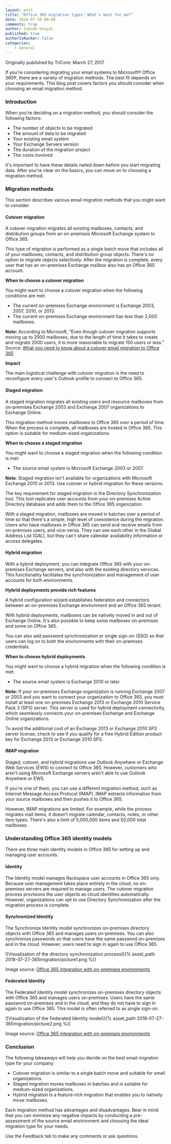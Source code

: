 ```yaml
---
layout: post
title: "Office 365 migration types: What's best for me?"
date: 2018-07-30 00:00
comments: true
author: Subodh Uniyal
published: true
authorIsRacker: false
categories:
    - General
---
```


Originally published by TriCore: March 27, 2017

If you're considering migrating your email systems to Microsoft&reg; Office
365&reg;, there are a variety of migration methods. The best fit depends on
your requirements. This blog post covers factors you should consider when
choosing an email migration method.

<!-- more -->

### Introduction

When you're deciding on a migration method, you should consider the following
factors:

- The number of objects to be migrated
- The amount of data to be migrated
- Your existing email system
- Your Exchange Servers version
- The duration of the migration project
- The costs involved

It's important to have these details nailed down before you start migrating
data. After you're clear on the basics, you can move on to choosing a migration
method.

### Migration methods

This section describes various email migration methods that you might want to
consider.

#### Cutover migration

A cutover migration migrates all existing mailboxes, contacts, and
distribution groups from an on-premises Microsoft Exchange system to Office
365.

This type of migration is performed as a single batch move that includes all
of your mailboxes, contacts, and distribution group objects. There's no option
to migrate objects selectively. After the migration is complete, every user
that has an on-premises Exchange mailbox also has an Office 365 account.

**When to choose a cutover migration**

You might want to choose a cutover migration when the following conditions are
met:

- The current on-premises Exchange environment is Exchange 2003, 2007, 2010, or
  2013.
- The current on-premises Exchange environment has less than 2,000 mailboxes.

**Note:** According to Microsoft, "Even though cutover migration supports
moving up to 2000 mailboxes, due to the length of time it takes to create and
migrate 2000 users, it is more reasonable to migrate 150 users or less."
Source: [What you need to know about a cutover email migration to Office
365](https://support.office.com/en-us/article/what-you-need-to-know-about-a-cutover-email-migration-to-office-365-961978ef-f434-472d-a811-1801733869da)

**Impact**

The main logistical challenge with cutover migration is the need to
reconfigure every user's Outlook profile to connect to Office 365.

#### Staged migration

A staged migration migrates all existing users and resource mailboxes from
on-premises Exchange 2003 and Exchange 2007 organizations to Exchange Online.

This migration method moves mailboxes to Office 365 over a period of time.
When the process is complete, all mailboxes are hosted in Office 365. This
option is suitable for medium-sized organizations.

**When to choose a staged migration**

You might want to choose a staged migration when the following condition is
met:

- The source email system is Microsoft Exchange 2003 or 2007.

**Note**: Staged migration isn't available for organizations with Microsoft
Exchange 2010 or 2013. Use cutover or hybrid migration for these versions.

The key requirement for staged migration is the Directory Synchronization
tool. This tool replicates user accounts from your on-premises Active
Directory database and adds them to the Office 365 organization.

With a staged migration, mailboxes are moved in batches over a period of time
so that there's a simple, high level of coexistence during the migration.
Users who have mailboxes in Office 365 can send and receive emails from
on-premises users, and vice-versa. They can see each other in the Global
Address List (GAL), but they can't share calendar availability information or
access delegates.

#### Hybrid migration

With a hybrid deployment, you can integrate Office 365 with your on-premises
Exchange servers, and also with the existing directory services. This
functionality facilitates the synchronization and management of user accounts
for both environments.

**Hybrid deployments provide rich features**

A hybrid configuration wizard establishes federation and connectors between
an on-premises Exchange environment and an Office 365 tenant.

With hybrid deployments, mailboxes can be natively moved in and out of
Exchange Online. It's also possible to keep some mailboxes on-premises and
some on Office 365.

You can also add password synchronization or single sign-on (SSO) so that
users can log on to both the environments with their on-premises credentials.

**When to choose hybrid deployments**

You might want to choose a hybrid migration when the following condition is
met:

- The source email system is Exchange 2010 or later.

**Note:** If your on-premises Exchange organization is running Exchange 2007
or 2003 and you want to connect your organization to Office 365, you must
install at least one on-premises Exchange 2013 or Exchange 2010 Service Pack 3
(SP3) server. This server is used for hybrid deployment connectivity, which
seamlessly connects your on-premises Exchange and Exchange Online
organizations.

To avoid the additional cost of an Exchange 2013 or Exchange 2010 SP3 server
license, check to see if you qualify for a free Hybrid Edition product key for
Exchange 2013 or Exchange 2010 SP3.

#### IMAP migration

Staged, cutover, and hybrid migrations use Outlook Anywhere or Exchange Web
Services (EWS) to connect to Office 365. However, customers who aren't using
Microsoft Exchange servers aren't able to use Outlook Anywhere or EWS.

If you're one of them, you can use a different migration method, such as
Internet Message Access Protocol (IMAP). IMAP extracts information from your
source mailboxes and then pushes it to Office 365.

However, IMAP migrations are limited. For example, while the process migrates
mail items, it doesn’t migrate calendar, contacts, notes, or other item types.
There's also a limit of 5,000,000 items and 50,000 total mailboxes.

### Understanding Office 365 identity models

There are three main identity models in Office 365 for setting up and
managing user accounts.

#### Identity

The Identity model manages Rackspace user accounts in Office 365 only. Because
user management takes place entirely in the cloud, no on-premises servers are
required to manage users. The cutover migration process provisions the user
objects as cloud identities automatically. However, organizations can opt to
use Directory Synchronization after the migration process is complete.

#### Synchronized Identity

The Synchronize Identity model synchronizes on-premises directory objects with
Office 365 and manages users on-premises. You can also synchronize passwords so
that users have the same password on-premises and in the cloud. However, users
need to sign in again to use Office 365.

![Visualization of the directory synchronization process]({% asset_path 2018-07-27-365migration/picture1.png %})

Image source: [Office 365 integration with on-premises
environments](https://support.office.com/en-us/article/Office-365-integration-with-on-premises-environments-263faf8d-aa21-428b-aed3-2021837a4b65?ui=en-US&rs=en-US&ad=US)

#### Federated Identity

The Federated Identity model synchronizes on-premises directory objects with
Office 365 and manages users on-premises. Users have the same password
on-premises and in the cloud, and they do not have to sign in again to use
Office 365. This model is often referred to as single sign-on.

![Visualization of the Federated Identity model]({% asset_path 2018-07-27-365migration/picture2.png %})

Image source: [Office 365 integration with on-premises
environments](https://support.office.com/en-us/article/Office-365-integration-with-on-premises-environments-263faf8d-aa21-428b-aed3-2021837a4b65?ui=en-US&rs=en-US&ad=US)

### Conclusion

The following takeaways will help you decide on the best email migration type
for your company:

- Cutover migration is similar to a single batch move and suitable for small
  organizations.
- Staged migration moves mailboxes in batches and is suitable for medium-sized
  organizations.
- Hybrid migration is a feature-rich migration that enables you to natively
  move mailboxes.

Each migration method has advantages and disadvantages. Bear in mind that you
can minimize any negative impacts by conducting a pre-assessment of the source
email environment and choosing the ideal migration type for your needs.

Use the Feedback tab to make any comments or ask questions.
